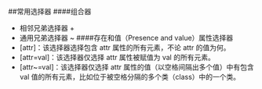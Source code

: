 ##常用选择器
####组合器
* 相邻兄弟选择器 +
* 通用兄弟选择器 ~
####存在和值（Presence and value）属性选择器
* [attr]：该选择器选择包含 attr 属性的所有元素，不论 attr 的值为何。
* [attr=val]：该选择器仅选择 attr 属性被赋值为 val 的所有元素。
* [attr~=val]：该选择器仅选择 attr 属性的值（以空格间隔出多个值）中有包含 val 值的所有元素，比如位于被空格分隔的多个类（class）中的一个类。